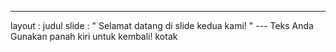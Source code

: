 ---
 layout : judul slide
 : " Selamat datang di slide kedua kami! " 
--- Teks Anda Gunakan panah kiri untuk kembali!
kotak 
